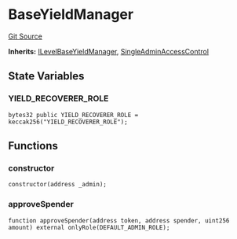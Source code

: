 # BaseYieldManager
[Git Source](https://github.com/Level-Money/contracts/blob/596e7d17f2f0a509e7a447183bc335cd46833918/src/yield/BaseYieldManager.sol)

**Inherits:**
[ILevelBaseYieldManager](/src/interfaces/ILevelBaseYieldManager.sol/interface.ILevelBaseYieldManager.md), [SingleAdminAccessControl](/src/auth/v5/SingleAdminAccessControl.sol/abstract.SingleAdminAccessControl.md)


## State Variables
### YIELD_RECOVERER_ROLE

```solidity
bytes32 public YIELD_RECOVERER_ROLE = keccak256("YIELD_RECOVERER_ROLE");
```


## Functions
### constructor


```solidity
constructor(address _admin);
```

### approveSpender


```solidity
function approveSpender(address token, address spender, uint256 amount) external onlyRole(DEFAULT_ADMIN_ROLE);
```

